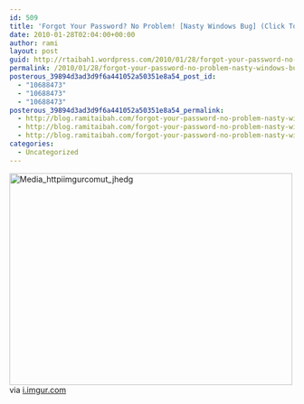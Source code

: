 ```yaml
---
id: 509
title: 'Forgot Your Password? No Problem! [Nasty Windows Bug] (Click To View GIF)'
date: 2010-01-28T02:04:00+00:00
author: rami
layout: post
guid: http://rtaibah1.wordpress.com/2010/01/28/forgot-your-password-no-problem-nasty-windows-bug-click-to-view-gif
permalink: /2010/01/28/forgot-your-password-no-problem-nasty-windows-bug-click-to-view-gif/
posterous_39894d3ad3d9f6a441052a50351e8a54_post_id:
  - "10688473"
  - "10688473"
  - "10688473"
posterous_39894d3ad3d9f6a441052a50351e8a54_permalink:
  - http://blog.ramitaibah.com/forgot-your-password-no-problem-nasty-windows
  - http://blog.ramitaibah.com/forgot-your-password-no-problem-nasty-windows
  - http://blog.ramitaibah.com/forgot-your-password-no-problem-nasty-windows
categories:
  - Uncategorized
---
```

<div class="posterous_bookmarklet_entry">
  <div class='p_embed p_image_embed'>
    <a href="http://139.59.20.41/wp-content/uploads/2011/12/media_httpiimgurcomut_jhedg.gif"><img alt="Media_httpiimgurcomut_jhedg" height="375" src="http://139.59.20.41/wp-content/uploads/2011/12/media_httpiimgurcomut_jhedg.gif?w=300" width="500" /></a>
  </div>
  
  <div class="posterous_quote_citation">
    via <a href="http://i.imgur.com/utaj2.gif">i.imgur.com</a>
  </div>
  
  <p>
    &nbsp;
  </p>
</div>